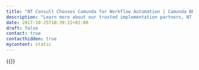 ```yaml
---
title: "NT Consult Chooses Camunda for Workflow Automation | Camunda BPM"
description: "Learn more about our trusted implementation partners, NT Consult. Camunda is the leader for workflow automation & business process management. Get your 30 day trial today. "
date: 2017-10-25T10:39:22+02:00
draft: false
contact: true
contacthidden: true
mycontent: static
---
```

{{<partner-single
company="NTCONSULT Corporation"
type="si"
website="https://www.ntconsultcorp.com/"
countrycode="US"
city="San Diego"
description="<p>We are a leading Global Custom Software Development and IT Staff Augmentation Organization. In other words, we build ﬁrst class solutions for your organization and we augment your team with best in the class resources. We understand critical and complex software projects. We’ve been there, done that, many, many times over the past almost 2 decades. Our history means security for you, your team and your project. We realize quality cannot be compromised. During our long tenure, we have been building mission-critical systems for leading institutions like World Bank, Inter-American Development Bank and the United Nations. We also work with public agencies and technology driven clients in a variety of diﬀerent industries.</p><p>Our oﬃces and development centers in the United States, Brazil, Uruguay and Peru, make us the perfect partner for your growing technology needs.</p><p>With a talented and highly skilled team of engineers, equipped with the right tools and using the methodological approach that is best suited for each situation, we can conﬁdently help your company reach your business goals through technology.<br />&nbsp;</p>"
siregion="na,latam"
level="basic"
logo="//images.ctfassets.net/vpidbgnakfvf/520vniq7p666aCE8kmy2kQ/8160ec13fcb97c6e799b925f5225809d/NTCONSULT.png">}}